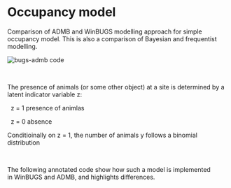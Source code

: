 #  Occupancy model

Comparison of ADMB and WinBUGS modelling approach for simple occupancy model. This is also a comparison of Bayesian and frequentist modelling.

![bugs-admb code][1]

 

The presence of animals (or some other object) at a site is determined by a  latent indicator variable z:

  z = 1 presence of animlas

  z = 0 absence

Conditioinally on z = 1, the number of animals y follows a binomial distribution

 

The following annotated code show how such a model is implemented in WinBUGS and ADMB, and highlights differences.  

 

 

 

 

 

[1]: occupancy-modeoccupancy.jpimage_preview.jpg "bugs-admb code"
